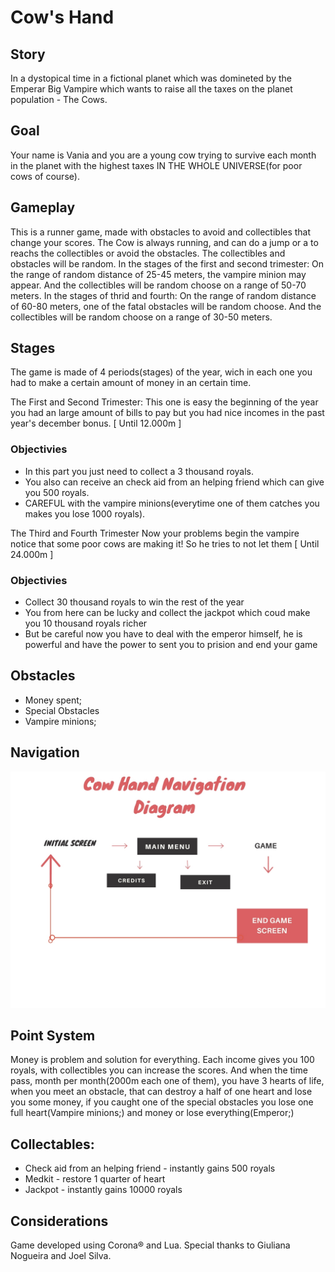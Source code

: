 # Cow's Hand


## Story
In a dystopical time in a fictional planet which was domineted by the Emperar Big Vampire which wants to raise all the taxes on the planet population - The Cows.


## Goal
Your name is Vania and you are a young cow trying to survive each month in the planet with the highest taxes IN THE WHOLE UNIVERSE(for poor cows of course).

## Gameplay
This is a runner game, made with obstacles to avoid and collectibles that change your scores. The Cow is always running, and can do a jump or a  to reachs the collectibles or avoid the obstacles. The collectibles and obstacles will be random. In the stages of the first and second trimester: On the range of random distance of 25-45 meters, the vampire minion may appear. And the collectibles will be random choose on a range of 50-70 meters. In the stages of thrid and fourth: On the range of random distance of 60-80 meters, one of the fatal obstacles will be random choose. And the collectibles will be random choose on a range of 30-50 meters.

## Stages
The game is made of 4 periods(stages) of the year, wich in each one you had to make a certain amount of money in an certain time.

The First and Second Trimester:
This one is easy the beginning of the year you had an large amount of bills to pay but you had nice incomes in the past year's december bonus. [ Until 12.000m ]

### Objectivies
- In this part you just need to collect a 3 thousand royals.
- You also can receive an check aid from an helping friend which can give you 500 royals.
- CAREFUL with the vampire minions(everytime one of them catches you makes you lose 1000 royals). 

The Third and Fourth Trimester
Now your problems begin the vampire notice that some poor cows are making it! So he tries to not let them [ Until 24.000m ]

### Objectivies
- Collect 30 thousand royals to win the rest of the year
- You from here can be lucky and collect the jackpot which coud make you 10 thousand royals richer  
- But be careful now you have to deal with  the emperor himself, he is powerful and have the power to sent you to prision and end your game


## Obstacles
- Money spent;
- Special Obstacles
- Vampire minions;

## Navigation

![alt text](https://raw.githubusercontent.com/ypedroo/cow-hand/master/diagram.jpg)

## Point System
Money is problem and solution for everything. Each income gives you 100 royals, with collectibles you can increase the scores. And when the time pass, month per month(2000m each one of them), you have 3 hearts of life, when you meet an obstacle, that can destroy a half of one heart and lose you some money, if you caught one of the special obstacles you lose one full heart(Vampire minions;) and money or lose everything(Emperor;)

## Collectables:
- Check aid from an helping friend - instantly gains 500 royals
- Medkit - restore 1 quarter of heart
- Jackpot - instantly gains 10000 royals



## Considerations
Game developed using Corona® and Lua.
Special thanks to Giuliana Nogueira and Joel Silva.

